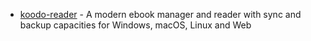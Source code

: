 - [koodo-reader](https://github.com/troyeguo/koodo-reader) - A modern ebook manager and reader with sync and backup capacities for Windows, macOS, Linux and Web
